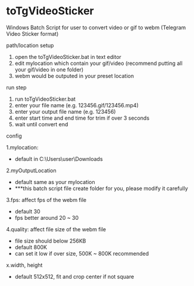 # toTgVideoSticker
Windows Batch Script for user to convert video or gif to webm (Telegram Video Sticker format)

path/location setup
1. open the toTgVideoSticker.bat in text editor
2. edit mylocation which contain your gif/video (recommend putting all your gif/video in one folder)
3. webm would be outputed in your preset location

run step
1. run toTgVideoSticker.bat
2. enter your file name (e.g. 123456.gif/123456.mp4)
3. enter your output file name (e.g. 123456)
4. enter start time and end time for trim if over 3 seconds
5. wait until convert end

config

1.mylocation:
- default in C:\Users\user\Downloads

2.myOutputLocation
- default same as your mylocation
- ***this batch script file create folder for you, please modify it carefully

3.fps: affect fps of the webm file
- default 30
- fps better around 20 ~ 30

4.quality: affect file size of the webm file
- file size should below 256KB
- default 800K
- can set it low if over size, 500K ~ 800K recommended

x.width, height
- default 512x512, fit and crop center if not square
